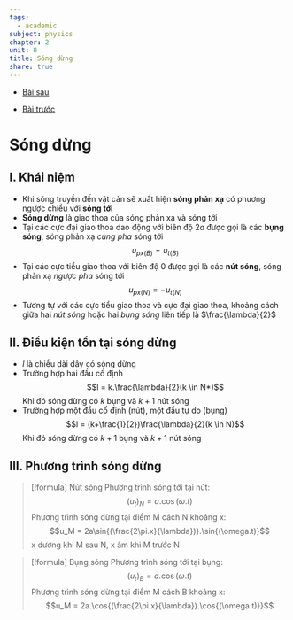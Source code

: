 ```yaml
---
tags:
  - academic
subject: physics
chapter: 2
unit: 8
title: Sóng dừng
share: true
---
```




- [Bài sau](./VL1209%20-%20S%C3%B3ng%20%C3%A2m.md)


- [Bài trước](./VL1207%20-%20Giao%20thoa%20s%C3%B3ng.md)


# Sóng dừng
## I. Khái niệm
- Khi sóng truyền đến vật cản sẽ xuất hiện **sóng phản xạ** có phương ngược chiều với **sóng tới**
- **Sóng dừng** là giao thoa của sóng phản xạ và sóng tới
- Tại các cực đại giao thoa dao động với biên độ $2a$ được gọi là các **bụng sóng**, sóng phản xạ _cùng pha_ sóng tới
$$u_{px(B)} = u_{t(B)}$$
- Tại các cực tiểu giao thoa với biên độ $0$ được gọi là các **nút sóng**, sóng phản xạ _ngược pha_ sóng tới
$$u_{px(N)} = -u_{t(N)}$$
- Tương tự với các cực tiểu giao thoa và cực đại giao thoa, khoảng cách giữa hai _nút sóng_ hoặc hai _bụng sóng_ liên tiếp là $\frac{\lambda}{2}$
## II. Điều kiện tồn tại sóng dừng
- $l$ là chiều dài dây có sóng dừng
- Trường hợp hai đầu cố định
$$l = k.\frac{\lambda}{2}(k \in N*)$$
Khi đó sóng dừng có $k$ bụng và $k+1$ nút sóng
- Trường hợp một đầu cố định (nút), một đầu tự do (bụng)
$$l = (k+\frac{1}{2})\frac{\lambda}{2}(k \in N)$$
Khi đó sóng dừng có $k+1$ bụng và $k+1$ nút sóng
## III. Phương trình sóng dừng
>[!formula] Nút sóng
>Phương trình sóng tới tại nút:
>$$(u_t)_N = a.\cos{(\omega.t)}$$
>Phương trình sóng dừng tại điểm M cách N khoảng x:
>$$u_M = 2a\sin{(\frac{2\pi.x}{\lambda})}.\sin{(\omega.t)}$$
>x dương khi M sau N, x âm khi M trước N

>[!formula] Bụng sóng
>Phương trình sóng tới tại bụng:
>$$(u_t)_B = a.\cos{(\omega.t)}$$
>Phương trình sóng dừng tại điểm M cách B khoảng x:
>$$u_M = 2a.\cos{(\frac{2\pi.x}{\lambda}).\cos{(\omega.t)}}$$


